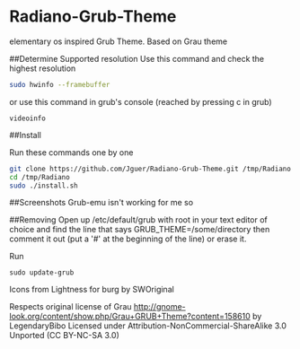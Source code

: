 # Radiano-Grub-Theme
elementary os inspired Grub Theme. Based on Grau theme

##Determine Supported resolution
Use this command and check the highest resolution
```sh
sudo hwinfo --framebuffer
```

or use this command in grub's console (reached by pressing c in grub)
```
videoinfo
```

##Install

Run these commands one by one
```sh
git clone https://github.com/Jguer/Radiano-Grub-Theme.git /tmp/Radiano
cd /tmp/Radiano
sudo ./install.sh
```
##Screenshots
Grub-emu isn't working for me so 


##Removing
Open up /etc/default/grub with root in your text editor of choice and find the line that says GRUB_THEME=/some/directory then comment it out (put a '#' at the beginning of the line) or erase it.

Run
```
sudo update-grub
```


Icons from Lightness for burg by SWOriginal

Respects original license of Grau http://gnome-look.org/content/show.php/Grau+GRUB+Theme?content=158610 by LegendaryBibo
Licensed under Attribution-NonCommercial-ShareAlike 3.0 Unported (CC BY-NC-SA 3.0)


